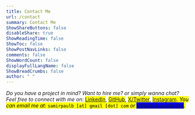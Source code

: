```yaml
---
title: Contact Me
url: /contact
summary: Contact Me
ShowShareButtons: false
disableShare: true
ShowReadingTime: false
ShowToc: false
ShowPostNavLinks: false
comments: false
ShowWordCount: false
displayFullLangName: false
ShowBreadCrumbs: false
author: " "
---
```


*Do you have a project in mind? Want to hire me? or simply wanna chat? Feel free to connect with me on*:&nbsp;<mark><a href="https://www.linkedin.com/in/SamirPaul" target="_blank">LinkedIn</a></mark>,&nbsp;<mark><a href="https://github.com/SamirPaulb" target="_blank">GitHub</a></mark>,&nbsp;<mark><a href="https://twitter.com/SamirPaulb" target="_blank">X/Twitter</a></mark>,&nbsp;<mark><a href="https://instagram.com/SamirPaulb" target="_blank">Instagram</a><mark>. *You can email me at:*&nbsp;```samirpaulb [at] gmail [dot] com``` *or*&nbsp;<span style="background-color: blue"><a href="" onclick="Calendly.initPopupWidget({url: 'https://calendly.com/samirpaulb/meet?hide_gdpr_banner=1'});return false;">schedule a meeting</a></span>.

<!---
<iframe src="https://docs.google.com/forms/d/e/1FAIpQLSfGcMMU8znqdQIasXOZp0huyxZ9Y5x0YoSr2BQY0AACS_dXKg/viewform?embedded=true"
			title="Contact form"
			frameborder="0"
			marginheight="0"
			marginwidth="0"
			width="100%"
			height="840px"
			scrolling="no"
			loading="lazy">
  			Loading…
</iframe>
-->

<!-- Jotform Contact Form  https://form.jotform.com/samirpaulb/contact -->
<script type="text/javascript" src="https://form.jotform.com/jsform/240685730269463"></script>

<!-- Calendly link widget begin -->
<link loading="lazy" href="https://assets.calendly.com/assets/external/widget.css" rel="stylesheet">
<script defer loading="lazy" src="https://assets.calendly.com/assets/external/widget.js" type="text/javascript" async></script>
<!-- Calendly link widget end -->
